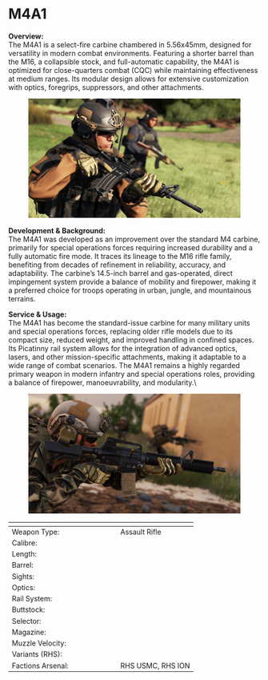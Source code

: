 # M4A1

**Overview:**\
The M4A1 is a select-fire carbine chambered in 5.56x45mm, designed for versatility in modern combat environments. Featuring a shorter barrel than the M16, a collapsible stock, and full-automatic capability, the M4A1 is optimized for close-quarters combat (CQC) while maintaining effectiveness at medium ranges. Its modular design allows for extensive customization with optics, foregrips, suppressors, and other attachments.

<figure><img src="../../../../.gitbook/assets/M4A1.jpg" alt=""><figcaption></figcaption></figure>

**Development & Background:**\
The M4A1 was developed as an improvement over the standard M4 carbine, primarily for special operations forces requiring increased durability and a fully automatic fire mode. It traces its lineage to the M16 rifle family, benefiting from decades of refinement in reliability, accuracy, and adaptability. The carbine’s 14.5-inch barrel and gas-operated, direct impingement system provide a balance of mobility and firepower, making it a preferred choice for troops operating in urban, jungle, and mountainous terrains.

**Service & Usage:**\
The M4A1 has become the standard-issue carbine for many military units and special operations forces, replacing older rifle models due to its compact size, reduced weight, and improved handling in confined spaces. Its Picatinny rail system allows for the integration of advanced optics, lasers, and other mission-specific attachments, making it adaptable to a wide range of combat scenarios. The M4A1 remains a highly regarded primary weapon in modern infantry and special operations roles, providing a balance of firepower, manoeuvrability, and modularity.\


<figure><img src="../../../../.gitbook/assets/M4A1-2.jpg" alt=""><figcaption></figcaption></figure>



<table><thead><tr><th width="203"></th><th></th></tr></thead><tbody><tr><td>Weapon Type:</td><td>Assault Rifle</td></tr><tr><td>Calibre:</td><td></td></tr><tr><td>Length:</td><td></td></tr><tr><td>Barrel:</td><td></td></tr><tr><td>Sights:</td><td></td></tr><tr><td>Optics:</td><td></td></tr><tr><td>Rail System:</td><td></td></tr><tr><td>Buttstock:</td><td></td></tr><tr><td>Selector:</td><td></td></tr><tr><td>Magazine:</td><td></td></tr><tr><td>Muzzle Velocity:</td><td></td></tr><tr><td>Variants (RHS):</td><td></td></tr><tr><td>Factions Arsenal:</td><td>RHS USMC, RHS ION</td></tr></tbody></table>

